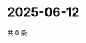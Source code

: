 # 2025-06-12

共 0 条

<!-- BEGIN ZHIHUVIDEO -->
<!-- 最后更新时间 Thu Jun 12 2025 10:41:52 GMT+0800 (China Standard Time) -->

<!-- END ZHIHUVIDEO -->
